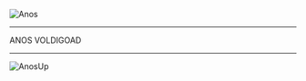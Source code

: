 ![Anos](https://github.com/Anisa3000/AnosVoldigoad/assets/174411014/2204e841-9d69-4954-9320-15891baed38c)
__________________________________________________________________________________________________________________________________________________________________________________________________________________________
ANOS VOLDIGOAD
________________________________________________________________________________________________________________________________________________________________________________________________________________________
![AnosUp](https://github.com/Anisa3000/AnosVoldigoad/assets/174411014/de812a54-2a70-4983-814d-05932ecfd866)
